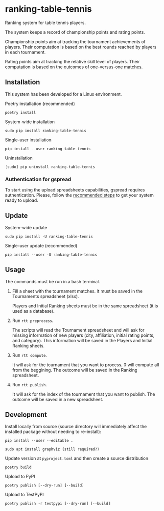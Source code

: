 # ranking-table-tennis

Ranking system for table tennis players.

The system keeps a record of championship points and rating points.

Championship points aim at tracking the tournament achievements of players.
Their computation is based on the best rounds reached by players in each tournament.

Rating points aim at tracking the relative skill level of players.
Their computation is based on the outcomes of one-versus-one matches.

## Installation

This system has been developed for a Linux environment.

Poetry installation (recommended)

    poetry install

System-wide installation

    sudo pip install ranking-table-tennis

Single-user installation

    pip install --user ranking-table-tennis

Uninstallation

    [sudo] pip uninstall ranking-table-tennis

### Authentication for gspread

To start using the upload spreadsheets capabilities, gspread requires authentication.
Please, follow the [recommended steps](https://docs.gspread.org/en/latest/oauth2.html) to get your system ready to upload.

## Update

System-wide update

    sudo pip install -U ranking-table-tennis

Single-user update (recommended)

    pip install --user -U ranking-table-tennis

## Usage

The commands must be run in a bash terminal.

1. Fill a sheet with the tournament matches. It must be saved in the Tournaments spreadsheet (xlsx).

   Players and Initial Ranking sheets must be in the same spreadsheet (it is used as a database).

2. Run `rtt preprocess`.

   The scripts will read the Tournament spreadsheet and will ask for missing information of new players (city, affiliation, initial rating points, and category).
   This information will be saved in the Players and Initial Ranking sheets.

3. Run `rtt compute`.

   It will ask for the tournament that you want to process. 0 will compute all from the beggining.
   The outcome will be saved in the Ranking spreadsheet.

4. Run `rtt publish`.

   It will ask for the index of the tournament that you want to publish.
The outcome will be saved in a new spreadsheet.

## Development

Install locally from source (source directory will immediately affect the installed package
without needing to re-install):

    pip install --user --editable .

    sudo apt install graphviz (still required?)

Update version at `pyproject.toml` and then create a source distribution

    poetry build

Upload to PyPI

    poetry publish [--dry-run] [--build]

Upload to TestPyPI

    poetry publish -r testpypi [--dry-run] [--build]
